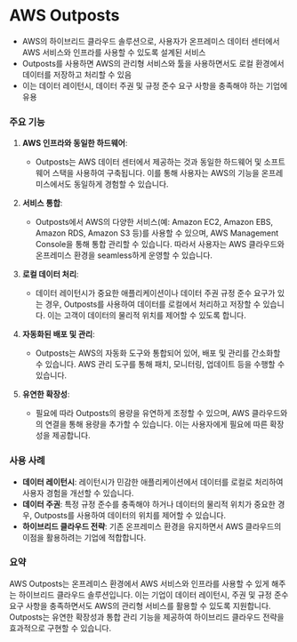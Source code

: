 # AWS Outposts
- AWS의 하이브리드 클라우드 솔루션으로, 사용자가 온프레미스 데이터 센터에서 AWS 서비스와 인프라를 사용할 수 있도록 설계된 서비스
- Outposts를 사용하면 AWS의 관리형 서비스와 툴을 사용하면서도 로컬 환경에서 데이터를 저장하고 처리할 수 있음
- 이는 데이터 레이턴시, 데이터 주권 및 규정 준수 요구 사항을 충족해야 하는 기업에 유용

### 주요 기능

1. **AWS 인프라와 동일한 하드웨어**:
   - Outposts는 AWS 데이터 센터에서 제공하는 것과 동일한 하드웨어 및 소프트웨어 스택을 사용하여 구축됩니다. 이를 통해 사용자는 AWS의 기능을 온프레미스에서도 동일하게 경험할 수 있습니다.

2. **서비스 통합**:
   - Outposts에서 AWS의 다양한 서비스(예: Amazon EC2, Amazon EBS, Amazon RDS, Amazon S3 등)를 사용할 수 있으며, AWS Management Console을 통해 통합 관리할 수 있습니다. 따라서 사용자는 AWS 클라우드와 온프레미스 환경을 seamless하게 운영할 수 있습니다.

3. **로컬 데이터 처리**:
   - 데이터 레이턴시가 중요한 애플리케이션이나 데이터 주권 규정 준수 요구가 있는 경우, Outposts를 사용하여 데이터를 로컬에서 처리하고 저장할 수 있습니다. 이는 고객이 데이터의 물리적 위치를 제어할 수 있도록 합니다.

4. **자동화된 배포 및 관리**:
   - Outposts는 AWS의 자동화 도구와 통합되어 있어, 배포 및 관리를 간소화할 수 있습니다. AWS 관리 도구를 통해 패치, 모니터링, 업데이트 등을 수행할 수 있습니다.

5. **유연한 확장성**:
   - 필요에 따라 Outposts의 용량을 유연하게 조정할 수 있으며, AWS 클라우드와의 연결을 통해 용량을 추가할 수 있습니다. 이는 사용자에게 필요에 따른 확장성을 제공합니다.

### 사용 사례

- **데이터 레이턴시**: 레이턴시가 민감한 애플리케이션에서 데이터를 로컬로 처리하여 사용자 경험을 개선할 수 있습니다.
- **데이터 주권**: 특정 규정 준수를 충족해야 하거나 데이터의 물리적 위치가 중요한 경우, Outposts를 사용하여 데이터의 위치를 제어할 수 있습니다.
- **하이브리드 클라우드 전략**: 기존 온프레미스 환경을 유지하면서 AWS 클라우드의 이점을 활용하려는 기업에 적합합니다.

### 요약
AWS Outposts는 온프레미스 환경에서 AWS 서비스와 인프라를 사용할 수 있게 해주는 하이브리드 클라우드 솔루션입니다. 이는 기업이 데이터 레이턴시, 주권 및 규정 준수 요구 사항을 충족하면서도 AWS의 관리형 서비스를 활용할 수 있도록 지원합니다. Outposts는 유연한 확장성과 통합 관리 기능을 제공하여 하이브리드 클라우드 전략을 효과적으로 구현할 수 있습니다.